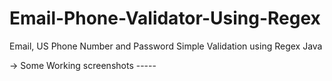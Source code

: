 # Email-Phone-Validator-Using-Regex
Email, US Phone Number and Password Simple Validation using Regex Java

-> Some Working screenshots -----

